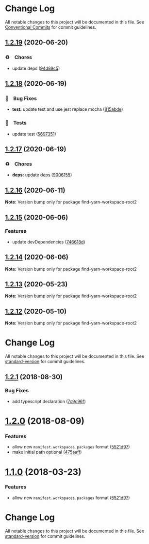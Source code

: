 # Change Log

All notable changes to this project will be documented in this file.
See [Conventional Commits](https://conventionalcommits.org) for commit guidelines.

## [1.2.19](https://github.com/bluelovers/ws-yarn-workspaces/compare/find-yarn-workspace-root2@1.2.18...find-yarn-workspace-root2@1.2.19) (2020-06-20)


### ♻️　Chores

* update deps ([94d89c5](https://github.com/bluelovers/ws-yarn-workspaces/commit/94d89c5bb12512a64d707d1c937dd6e91cfbbbd2))





## [1.2.18](https://github.com/bluelovers/ws-yarn-workspaces/compare/find-yarn-workspace-root2@1.2.17...find-yarn-workspace-root2@1.2.18) (2020-06-19)


### 🐛　Bug Fixes

* **test:** update test and use jest replace mocha ([815abde](https://github.com/bluelovers/ws-yarn-workspaces/commit/815abdea0cc852229649c563a14bbbceb9973c08))


### 🚨　Tests

* update test ([5697351](https://github.com/bluelovers/ws-yarn-workspaces/commit/5697351c9a2d9850563ed1ed171e33755fd8d516))





## [1.2.17](https://github.com/bluelovers/ws-yarn-workspaces/compare/find-yarn-workspace-root2@1.2.16...find-yarn-workspace-root2@1.2.17) (2020-06-19)


### ♻️　Chores

* **deps:** update deps ([9006155](https://github.com/bluelovers/ws-yarn-workspaces/commit/9006155c9ff4fb5367da3567456ae3b92bd3de30))





## [1.2.16](https://github.com/bluelovers/find-yarn-workspace-root/compare/find-yarn-workspace-root2@1.2.15...find-yarn-workspace-root2@1.2.16) (2020-06-11)

**Note:** Version bump only for package find-yarn-workspace-root2





## [1.2.15](https://github.com/bluelovers/find-yarn-workspace-root/compare/find-yarn-workspace-root2@1.2.14...find-yarn-workspace-root2@1.2.15) (2020-06-06)


### Features

* update devDependencies ([746618d](https://github.com/bluelovers/find-yarn-workspace-root/commit/746618d5dd4560cdf2d72b21b50572e5faf0dfd0))





## [1.2.14](https://github.com/bluelovers/find-yarn-workspace-root/compare/find-yarn-workspace-root2@1.2.13...find-yarn-workspace-root2@1.2.14) (2020-06-06)

**Note:** Version bump only for package find-yarn-workspace-root2





## [1.2.13](https://github.com/bluelovers/find-yarn-workspace-root/compare/find-yarn-workspace-root2@1.2.12...find-yarn-workspace-root2@1.2.13) (2020-05-23)

**Note:** Version bump only for package find-yarn-workspace-root2





## [1.2.12](https://github.com/bluelovers/find-yarn-workspace-root/compare/find-yarn-workspace-root2@1.2.11...find-yarn-workspace-root2@1.2.12) (2020-05-10)

**Note:** Version bump only for package find-yarn-workspace-root2





# Change Log

All notable changes to this project will be documented in this file. See [standard-version](https://github.com/conventional-changelog/standard-version) for commit guidelines.

<a name="1.2.1"></a>
## [1.2.1](https://github.com/square/find-yarn-workspace-root/compare/v1.2.0...v1.2.1) (2018-08-30)


### Bug Fixes

* add typescript declaration ([7c9c96f](https://github.com/square/find-yarn-workspace-root/commit/7c9c96f))



<a name="1.2.0"></a>
# [1.2.0](https://github.com/square/find-yarn-workspace-root/compare/v1.0.0...v1.2.0) (2018-08-09)


### Features

* allow new `manifest.workspaces.packages` format ([5521d97](https://github.com/square/find-yarn-workspace-root/commit/5521d97))
* make initial path optional ([475aaff](https://github.com/square/find-yarn-workspace-root/commit/475aaff))



<a name="1.1.0"></a>
# [1.1.0](https://github.com/square/find-yarn-workspace-root/compare/v1.0.0...v1.1.0) (2018-03-23)


### Features

* allow new `manifest.workspaces.packages` format ([5521d97](https://github.com/square/find-yarn-workspace-root/commit/5521d97))



# Change Log

All notable changes to this project will be documented in this file. See [standard-version](https://github.com/conventional-changelog/standard-version) for commit guidelines.
